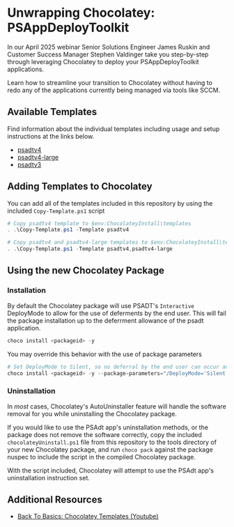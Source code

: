 # Unwrapping Chocolatey: PSAppDeployToolkit

In our April 2025 webinar Senior Solutions Engineer James Ruskin and Customer Success Manager Stephen Valdinger take you step-by-step through leveraging Chocolatey to deploy your PSAppDeployToolkit applications.

Learn how to streamline your transition to Chocolatey without having to redo any of the applications currently being managed via tools like SCCM.

## Available Templates

Find information about the individual templates including usage and setup instructions at the links below.

- [psadtv4](template-psadtv4.md)
- [psadtv4-large](template-psadtv4-large.md)
- [psadtv3](template-psadtv3.md)

## Adding Templates to Chocolatey

You can add all of the templates included in this repository by using the included `Copy-Template.ps1` script

```powershell
# Copy psadtv4 template to $env:ChocolateyInstall\templates
. .\Copy-Template.ps1 -Template psadtv4
```

```powershell
# Copy psadtv4 and psadtv4-large templates to $env:ChocolateyInstall\templates
. .\Copy-Template.ps1 -Template psadtv4,psadtv4-large
```

## Using the new Chocolatey Package

### Installation

By default the Chocolatey package will use PSADT's `Interactive` DeployMode to allow for the use of deferments by the end user.
This will fail the package installation up to the deferrment allowance of the psadt application.

```powershell
choco install <packageid> -y
```

You may override this behavior with the use of package parameters

```powershell
# Set DeployMode to Silent, so no deferral by the end user can occur and the application is installed.
choco install <packageid> -y --package-parameters="/DeployMode='Silent'"
```

### Uninstallation

In _most_ cases, Chocolatey's AutoUninstaller feature will handle the software removal for you while uninstalling the Chocolatey package.

If you would like to use the PSAdt app's uninstallation methods, or the package does not remove the software correctly, copy the included `chocolateyUninstall.ps1` file from this repository to the tools directory of your new Chocolatey package, and run `choco pack` against the package nuspec to include the script in the compiled Chocolatey package.

With the script included, Chocolatey will attempt to use the PSAdt app's uninstallation instruction set.

## Additional Resources

- [Back To Basics: Chocolatey Templates (Youtube)](https://www.youtube.com/watch?v=J43T3QArbNE)